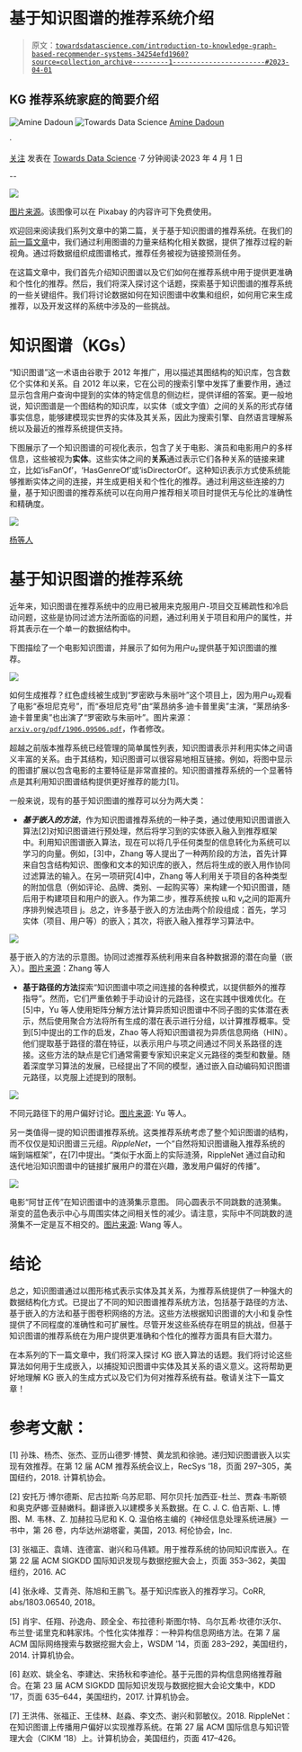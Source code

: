 # 基于知识图谱的推荐系统介绍

> 原文：[`towardsdatascience.com/introduction-to-knowledge-graph-based-recommender-systems-34254efd1960?source=collection_archive---------1-----------------------#2023-04-01`](https://towardsdatascience.com/introduction-to-knowledge-graph-based-recommender-systems-34254efd1960?source=collection_archive---------1-----------------------#2023-04-01)

## KG 推荐系统家庭的简要介绍

![Amine Dadoun](https://medium.com/@amine.dadoun?source=post_page-----34254efd1960--------------------------------) ![Towards Data Science](https://towardsdatascience.com/?source=post_page-----34254efd1960--------------------------------) [Amine Dadoun](https://medium.com/@amine.dadoun?source=post_page-----34254efd1960--------------------------------)

·

[关注](https://medium.com/m/signin?actionUrl=https%3A%2F%2Fmedium.com%2F_%2Fsubscribe%2Fuser%2F338cc4ecc244&operation=register&redirect=https%3A%2F%2Ftowardsdatascience.com%2Fintroduction-to-knowledge-graph-based-recommender-systems-34254efd1960&user=Amine+Dadoun&userId=338cc4ecc244&source=post_page-338cc4ecc244----34254efd1960---------------------post_header-----------) 发表在 [Towards Data Science](https://towardsdatascience.com/?source=post_page-----34254efd1960--------------------------------) ·7 分钟阅读·2023 年 4 月 1 日

--

![](img/45673375cc382147723d0eac8d75b261.png)

[图片来源](https://pixabay.com/images/search/)。该图像可以在 Pixabay 的内容许可下免费使用。

欢迎回来阅读我们系列文章中的第二篇，关于基于知识图谱的推荐系统。在我们的[前一篇文章](https://medium.com/@amine.dadoun/addressing-the-recommendation-task-through-a-different-lens-3226998bad58)中，我们通过利用图谱的力量来结构化相关数据，提供了推荐过程的新视角。通过将数据组织成图谱格式，推荐任务被视为链接预测任务。

在这篇文章中，我们首先介绍知识图谱以及它们如何在推荐系统中用于提供更准确和个性化的推荐。然后，我们将深入探讨这个话题，探索基于知识图谱的推荐系统的一些关键组件。我们将讨论数据如何在知识图谱中收集和组织，如何用它来生成推荐，以及开发这样的系统中涉及的一些挑战。

# 知识图谱（KGs）

“知识图谱”这一术语由谷歌于 2012 年推广，用以描述其图结构的知识库，包含数亿个实体和关系。自 2012 年以来，它在公司的搜索引擎中发挥了重要作用，通过显示包含用户查询中提到的实体的特定信息的侧边栏，提供详细的答案。更一般地说，知识图谱是一个图结构的知识库，以实体（或文字值）之间的关系的形式存储事实信息，能够建模现实世界的实体及其关系，因此为搜索引擎、自然语言理解系统以及最近的推荐系统提供支持。

下图展示了一个知识图谱的可视化表示，包含了关于电影、演员和电影用户的多样信息，这些被视为**实体**。这些实体之间的**关系**通过表示它们各种关系的链接来建立，比如‘isFanOf’，‘HasGenreOf’或‘isDirectorOf’。这种知识表示方式使系统能够推断实体之间的连接，并生成更相关和个性化的推荐。通过利用这些连接的力量，基于知识图谱的推荐系统可以在向用户推荐相关项目时提供无与伦比的准确性和精确度。

![](img/64ea9c09232830194051c173718e1082.png)

[杨等人](https://arxiv.org/pdf/2004.00387.pdf)

# 基于知识图谱的推荐系统

近年来，知识图谱在推荐系统中的应用已被用来克服用户-项目交互稀疏性和冷启动问题，这些是协同过滤方法所面临的问题，通过利用关于项目和用户的属性，并将其表示在一个单一的数据结构中。

下图描绘了一个电影知识图谱，并展示了如何为用户*u₂*提供基于知识图谱的推荐。

![](img/95909fb0eeefeefb1343d12c40dc1dee.png)

如何生成推荐？红色虚线被生成到“罗密欧与朱丽叶”这个项目上，因为用户*u₂*观看了电影“泰坦尼克号”，而“泰坦尼克号”由“莱昂纳多·迪卡普里奥”主演，“莱昂纳多·迪卡普里奥”也出演了“罗密欧与朱丽叶”。图片来源：[`arxiv.org/pdf/1906.09506.pdf`](https://arxiv.org/pdf/1906.09506.pdf)，作者修改。

超越之前版本推荐系统已经管理的简单属性列表，知识图谱表示并利用实体之间语义丰富的关系。由于其结构，知识图谱可以很容易地相互链接。例如，将图中显示的图谱扩展以包含电影的主要特征是非常直接的。知识图谱推荐系统的一个显著特点是其利用知识图谱结构提供更好推荐的能力[1]。

一般来说，现有的基于知识图谱的推荐可以分为两大类：

+   ***基于嵌入的方法***，作为知识图谱推荐系统的一种子类，通过使用知识图谱嵌入算法[2]对知识图谱进行预处理，然后将学习到的实体嵌入融入到推荐框架中。利用知识图谱嵌入算法，现在可以将几乎任何类型的信息转化为系统可以学习的向量。例如，[3]中，Zhang 等人提出了一种两阶段的方法，首先计算来自包含结构知识、图像和文本的知识库的嵌入，然后将生成的嵌入用作协同过滤算法的输入。在另一项研究[4]中，Zhang 等人利用关于项目的各种类型的附加信息（例如评论、品牌、类别、一起购买等）来构建一个知识图谱，随后用于构建项目和用户的嵌入。作为第二步，推荐系统按 uᵢ和 vⱼ之间的距离升序排列候选项目 j。总之，许多基于嵌入的方法由两个阶段组成：首先，学习实体（项目、用户等）的嵌入；其次，将嵌入融入推荐学习算法中。

![](img/d03ff7dde8ad090b6c4bab18b6f226f4.png)

基于嵌入的方法的示意图。协同过滤推荐系统利用来自各种数据源的潜在向量（嵌入）。[图片来源](https://cseweb.ucsd.edu/classes/fa17/cse291-b/reading/Collaborative%20Knowledge%20Base%20Embedding%20for%20Recommender%20Systems.pdf)：Zhang 等人

+   **基于路径的方法**探索“知识图谱中项之间连接的各种模式，以提供额外的推荐指导”。然而，它们严重依赖于手动设计的元路径，这在实践中很难优化。在[5]中，Yu 等人使用矩阵分解方法计算异质知识图谱中不同子图的实体潜在表示，然后使用聚合方法将所有生成的潜在表示进行分组，以计算推荐概率。受到[5]中提出的工作的启发，Zhao 等人将知识图谱视为异质信息网络（HIN）。他们提取基于路径的潜在特征，以表示用户与项之间通过不同关系路径的连接。这些方法的缺点是它们通常需要专家知识来定义元路径的类型和数量。随着深度学习算法的发展，已经提出了不同的模型，通过嵌入自动编码知识图谱元路径，以克服上述提到的限制。

![](img/e707b4e7a9825ec6bbaf16ef143792f5.png)

不同元路径下的用户偏好讨论。[图片来源](http://hanj.cs.illinois.edu/pdf/wsdm14_xyu.pdf): Yu 等人。

另一类值得一提的知识图谱推荐系统。这类推荐系统考虑了整个知识图谱的结构，而不仅仅是知识图谱三元组。*RippleNet*，一个“自然将知识图谱融入推荐系统的端到端框架”，在[7]中提出。“类似于水面上的实际涟漪，RippleNet 通过自动和迭代地沿知识图谱中的链接扩展用户的潜在兴趣，激发用户偏好的传播”。

![](img/7b6adcf9bbf95a2bd6c3f7a826914b7f.png)

电影“阿甘正传”在知识图谱中的涟漪集示意图。 同心圆表示不同跳数的涟漪集。渐变的蓝色表示中心与周围实体之间相关性的减少。请注意，实际中不同跳数的涟漪集不一定是互不相交的。[图片来源](https://arxiv.org/pdf/1803.03467.pdf%C2%A0): Wang 等人。

# 结论

总之，知识图谱通过以图形格式表示实体及其关系，为推荐系统提供了一种强大的数据结构化方式。已提出了不同的知识图谱推荐系统方法，包括基于路径的方法、基于嵌入的方法和基于图卷积网络的方法。这些方法根据知识图谱的大小和复杂性提供了不同程度的准确性和可扩展性。尽管开发这些系统存在明显的挑战，但基于知识图谱的推荐系统在为用户提供更准确和个性化的推荐方面具有巨大潜力。

在本系列的下一篇文章中，我们将深入探讨 KG 嵌入算法的话题。我们将讨论这些算法如何用于生成嵌入，以捕捉知识图谱中实体及其关系的语义意义。这将帮助更好地理解 KG 嵌入的生成方式以及它们为何对推荐系统有益。敬请关注下一篇文章！

# 参考文献：

[1] 孙珠、杨杰、张杰、亚历山德罗·博赞、黄龙凯和徐驰。递归知识图谱嵌入以实现有效推荐。在第 12 届 ACM 推荐系统会议上，RecSys ’18，页面 297–305，美国纽约，2018\. 计算机协会。

[2] 安托万·博尔德斯、尼古拉斯·乌苏尼耶、阿尔贝托·加西亚-杜兰、贾森·韦斯顿和奥克萨娜·亚赫嫩科。翻译嵌入以建模多关系数据。在 C. J. C. 伯吉斯、L. 博图、M. 韦林、Z. 加赫拉马尼和 K. Q. 温伯格主编的《神经信息处理系统进展》一书中，第 26 卷，内华达州湖塔霍，美国，2013\. 柯伦协会，Inc.

[3] 张福正、袁靖、连德富、谢兴和马伟颖。用于推荐系统的协同知识库嵌入。在第 22 届 ACM SIGKDD 国际知识发现与数据挖掘大会上，页面 353–362，美国纽约，2016\. AC

[4] 张永峰、艾青尧、陈旭和王鹏飞。基于知识库嵌入的推荐学习。CoRR, abs/1803.06540, 2018。

[5] 肖宇、任翔、孙逸舟、顾全全、布拉德利·斯图尔特、乌尔瓦希·坎德尔沃尔、布兰登·诺里克和韩家炜。个性化实体推荐：一种异构信息网络方法。在第 7 届 ACM 国际网络搜索与数据挖掘大会上，WSDM ’14，页面 283–292，美国纽约，2014\. 计算机协会。

[6] 赵欢、姚全名、李建达、宋扬秋和李迪伦。基于元图的异构信息网络推荐融合。在第 23 届 ACM SIGKDD 国际知识发现与数据挖掘大会论文集中，KDD ’17，页面 635–644，美国纽约，2017\. 计算机协会。

[7] 王洪伟、张福正、王佳林、赵淼、李文杰、谢兴和郭敏仪。2018\. RippleNet：在知识图谱上传播用户偏好以实现推荐系统。在第 27 届 ACM 国际信息与知识管理大会（CIKM ‘18）上。计算机协会，美国纽约，页面 417–426。
